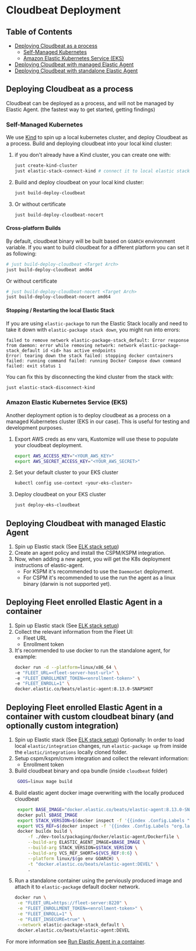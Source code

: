 # Cloudbeat Deployment

## Table of Contents
- [Deploying Cloudbeat as a process](#deploying-cloudbeat-as-a-process)
   - [Self-Managed Kubernetes](#self-managed-kubernetes)
   - [Amazon Elastic Kubernetes Service (EKS)](#amazon-elastic-kubernetes-service-eks)
- [Deploying Cloudbeat with managed Elastic Agent](#deploying-cloudbeat-with-managed-elastic-agent)
- [Deploying Cloudbeat with standalone Elastic Agent](#deploying-cloudbeat-with-standalone-elastic-agent)

## Deploying Cloudbeat as a process

Cloudbeat can be deployed as a process, and will not be managed by Elastic Agent. (the fastest way to get started, getting findings)

### Self-Managed Kubernetes

We use [Kind](https://kind.sigs.k8s.io/) to spin up a local kubernetes cluster, and deploy Cloudbeat as a process.
Build and deploying cloudbeat into your local kind cluster:

1. if you don't already have a Kind cluster, you can create one with:

   ```zsh
   just create-kind-cluster
   just elastic-stack-connect-kind # connect it to local elastic stack
   ```

2. Build and deploy cloudbeat on your local kind cluster:

   ```zsh
   just build-deploy-cloudbeat
   ```

3. Or without certificate

   ```zsh
   just build-deploy-cloudbeat-nocert
   ```

#### Cross-platform Builds

By default, cloudbeat binary will be built based on `GOARCH` environment variable.
If you want to build cloudbeat for a different platform you can set it as following:

```zsh
# just build-deploy-cloudbeat <Target Arch>
just build-deploy-cloudbeat amd64
```

Or without certificate

```zsh
# just build-deploy-cloudbeat-nocert <Target Arch>
just build-deploy-cloudbeat-nocert amd64
```

#### Stopping / Restarting the local Elastic Stack

If you are using `elastic-package` to run the Elastic Stack locally and need to take it down
with `elastic-package stack down`, you might run into errors:
```shell
failed to remove network elastic-package-stack_default: Error response from daemon: error while removing network: network elastic-package-stack_default id <id> has active endpoints
Error: tearing down the stack failed: stopping docker containers failed: running command failed: running Docker Compose down command failed: exit status 1
```

You can fix this by disconnecting the kind cluster from the stack with:

```zsh
just elastic-stack-disconnect-kind
```

### Amazon Elastic Kubernetes Service (EKS)

Another deployment option is to deploy cloudbeat as a process on a managed Kubernetes cluster (EKS in our case).
This is useful for testing and development purposes.

1. Export AWS creds as env vars, Kustomize will use these to populate your cloudbeat deployment.

   ```zsh
   export AWS_ACCESS_KEY="<YOUR_AWS_KEY>"
   export AWS_SECRET_ACCESS_KEY="<YOUR_AWS_SECRET>"
   ```

2. Set your default cluster to your EKS cluster

   ```zsh
   kubectl config use-context <your-eks-cluster>
   ```

3. Deploy cloudbeat on your EKS cluster

   ```zsh
   just deploy-eks-cloudbeat
   ```


## Deploying Cloudbeat with managed Elastic Agent

1. Spin up Elastic stack (See [ELK stack setup](ELK-Deployment.md))
2. Create an agent policy and install the CSPM/KSPM integration.
3. Now, when adding a new agent, you will get the K8s deployment instructions of elastic-agent.
   - For KSPM it's recommended to use the `DaemonSet` deployment.
   - For CSPM it's recommended to use the run the agent as a linux binary (darwin is not supported yet).


## Deploying Fleet enrolled Elastic Agent in a container

1. Spin up Elastic stack (See [ELK stack setup](ELK-Deployment.md))
2. Collect the relevant information from the Fleet UI:
   - Fleet URL
   - Enrollment token
3. It's recommended to use docker to run the standalone agent, for example:
   ```zsh
   docker run -d --platform=linux/x86_64 \
   -e "FLEET_URL=<fleet-server-host-url>" \
   -e "FLEET_ENROLLMENT_TOKEN=<enrollment-token>" \
   -e "FLEET_ENROLL=1" \
   docker.elastic.co/beats/elastic-agent:8.13.0-SNAPSHOT
   ```

## Deploying Fleet enrolled Elastic Agent in a container with custom cloudbeat binary (and optionally custom integration)

1. Spin up Elastic stack (See [ELK stack setup](ELK-Deployment.md))
   Optionally: In order to load local `elastic/integration` changes, run `elastic-package up` from inside the `elastic/integrations` locally cloned folder.
2. Setup cspm/kspm/cnvm integration and collect the relevant information:
   - Enrollment token
3. Build cloudbeat binary and opa bundle (inside `cloudbeat` folder)
   ```bash
    GOOS=linux mage build
   ```
4. Build elastic agent docker image overwriting with the locally produced cloudbeat
   ```bash
    export BASE_IMAGE="docker.elastic.co/beats/elastic-agent:8.13.0-SNAPSHOT"
    docker pull $BASE_IMAGE
    export STACK_VERSION=$(docker inspect -f '{{index .Config.Labels "org.label-schema.version"}}' $BASE_IMAGE)
    export VCS_REF=$(docker inspect -f '{{index .Config.Labels "org.label-schema.vcs-ref"}}' $BASE_IMAGE)
    docker buildx build \
        -f ./dev-tools/packaging/docker/elastic-agent/Dockerfile \
        --build-arg ELASTIC_AGENT_IMAGE=$BASE_IMAGE \
        --build-arg STACK_VERSION=$STACK_VERSION \
        --build-arg VCS_REF_SHORT=${VCS_REF:0:6} \
        --platform linux/$(go env GOARCH) \
        -t "docker.elastic.co/beats/elastic-agent:DEVEL" \
        .
   ```
5. Run a standalone container using the perviously produced image and attach it to `elastic-package` default docker network.
   ```bash
   docker run \
    -e "FLEET_URL=https://fleet-server:8220" \
    -e "FLEET_ENROLLMENT_TOKEN=<enrollment-token>" \
    -e "FLEET_ENROLL=1" \
    -e "FLEET_INSECURE=true" \
    --network elastic-package-stack_default \
    docker.elastic.co/beats/elastic-agent:DEVEL
   ```

For more information see [Run Elastic Agent in a container](https://www.elastic.co/guide/en/fleet/current/elastic-agent-container.html#elastic-agent-container).
